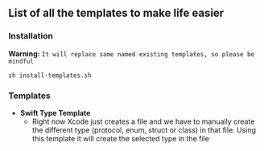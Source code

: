 ## List of all the templates to make life easier


### Installation
**Warning:** `It will replace same named existing templates, so please be mindful`

```
sh install-templates.sh
```

### Templates

* **Swift Type Template**
    * Right now Xcode just creates a file and we have to manually create the different type (protocol, enum, struct or class) in that file. Using this template it will create the selected type in the file

